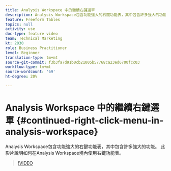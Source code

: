 ```yaml
---
title: Analysis Workspace 中的繼續右鍵選單
description: Analysis Workspace包含功能強大的右鍵功能表，其中包含許多強大的功能。 此影片說明如何在Analysis Workspace境內使用右鍵功能表。
feature: Freeform Tables
topics: null
activity: use
doc-type: feature video
team: Technical Marketing
kt: 2030
role: Business Practitioner
level: Beginner
translation-type: tm+mt
source-git-commit: f3b3fa7d91b0cb21005b57768ca23ed6700fcc03
workflow-type: tm+mt
source-wordcount: '69'
ht-degree: 20%

---
```



# Analysis Workspace 中的繼續右鍵選單 {#continued-right-click-menu-in-analysis-workspace}

Analysis Workspace包含功能強大的右鍵功能表，其中包含許多強大的功能。 此影片說明如何在Analysis Workspace境內使用右鍵功能表。

>[!VIDEO](https://video.tv.adobe.com/v/23982/?quality=12)
